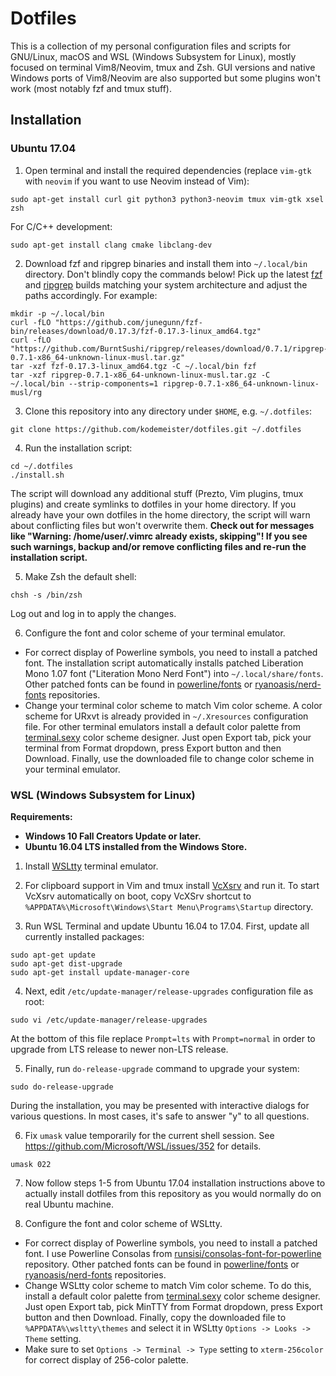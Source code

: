 # Dotfiles

This is a collection of my personal configuration files and scripts for GNU/Linux, macOS and WSL (Windows Subsystem for Linux), mostly focused on terminal Vim8/Neovim, tmux and Zsh. GUI versions and native Windows ports of Vim8/Neovim are also supported but some plugins won't work (most notably fzf and tmux stuff).

## Installation

### Ubuntu 17.04

1. Open terminal and install the required dependencies (replace `vim-gtk` with `neovim` if you want to use Neovim instead of Vim):
```
sudo apt-get install curl git python3 python3-neovim tmux vim-gtk xsel zsh
```
For C/C++ development:
```
sudo apt-get install clang cmake libclang-dev
```

2. Download fzf and ripgrep binaries and install them into `~/.local/bin` directory. Don't blindly copy the commands below! Pick up the latest [fzf](https://github.com/junegunn/fzf-bin/releases) and [ripgrep](https://github.com/BurntSushi/ripgrep/releases) builds matching your system architecture and adjust the paths accordingly. For example:
```
mkdir -p ~/.local/bin
curl -fLO "https://github.com/junegunn/fzf-bin/releases/download/0.17.3/fzf-0.17.3-linux_amd64.tgz"
curl -fLO "https://github.com/BurntSushi/ripgrep/releases/download/0.7.1/ripgrep-0.7.1-x86_64-unknown-linux-musl.tar.gz"
tar -xzf fzf-0.17.3-linux_amd64.tgz -C ~/.local/bin fzf
tar -xzf ripgrep-0.7.1-x86_64-unknown-linux-musl.tar.gz -C ~/.local/bin --strip-components=1 ripgrep-0.7.1-x86_64-unknown-linux-musl/rg
```

3. Clone this repository into any directory under `$HOME`, e.g. `~/.dotfiles`:
```
git clone https://github.com/kodemeister/dotfiles.git ~/.dotfiles
```

4. Run the installation script:
```
cd ~/.dotfiles
./install.sh
```
The script will download any additional stuff (Prezto, Vim plugins, tmux plugins) and create symlinks to dotfiles in your home directory. If you already have your own dotfiles in the home directory, the script will warn about conflicting files but won't overwrite them. **Check out for messages like "Warning: /home/user/.vimrc already exists, skipping"! If you see such warnings, backup and/or remove conflicting files and re-run the installation script.**

5. Make Zsh the default shell:
```
chsh -s /bin/zsh
```
Log out and log in to apply the changes.

6. Configure the font and color scheme of your terminal emulator.
* For correct display of Powerline symbols, you need to install a patched font. The installation script automatically installs patched Liberation Mono 1.07 font ("Literation Mono Nerd Font") into `~/.local/share/fonts`. Other patched fonts can be found in [powerline/fonts](https://github.com/powerline/fonts) or [ryanoasis/nerd-fonts](https://github.com/ryanoasis/nerd-fonts) repositories.
* Change your terminal color scheme to match Vim color scheme. A color scheme for URxvt is already provided in `~/.Xresources` configuration file. For other terminal emulators install a default color palette from [terminal.sexy](http://terminal.sexy) color scheme designer. Just open Export tab, pick your terminal from Format dropdown, press Export button and then Download. Finally, use the downloaded file to change color scheme in your terminal emulator.

### WSL (Windows Subsystem for Linux)

**Requirements:**
* **Windows 10 Fall Creators Update or later.**
* **Ubuntu 16.04 LTS installed from the Windows Store.**

1. Install [WSLtty](https://github.com/mintty/wsltty/releases) terminal emulator.

2. For clipboard support in Vim and tmux install [VcXsrv](https://sourceforge.net/projects/vcxsrv) and run it. To start VcXsrv automatically on boot, copy VcXSrv shortcut to `%APPDATA%\Microsoft\Windows\Start Menu\Programs\Startup` directory.

3. Run WSL Terminal and update Ubuntu 16.04 to 17.04. First, update all currently installed packages:
```
sudo apt-get update
sudo apt-get dist-upgrade
sudo apt-get install update-manager-core
```

4. Next, edit `/etc/update-manager/release-upgrades` configuration file as root:
```
sudo vi /etc/update-manager/release-upgrades
```
At the bottom of this file replace `Prompt=lts` with `Prompt=normal` in order to upgrade from LTS release to newer non-LTS release.

5. Finally, run `do-release-upgrade` command to upgrade your system:
```
sudo do-release-upgrade
```
During the installation, you may be presented with interactive dialogs for various questions. In most cases, it's safe to answer "y" to all questions.

6. Fix `umask` value temporarily for the current shell session. See https://github.com/Microsoft/WSL/issues/352 for details.
```
umask 022
```

7. Now follow steps 1-5 from Ubuntu 17.04 installation instructions above to actually install dotfiles from this repository as you would normally do on real Ubuntu machine.

8. Configure the font and color scheme of WSLtty.
* For correct display of Powerline symbols, you need to install a patched font. I use Powerline Consolas from [runsisi/consolas-font-for-powerline](https://github.com/runsisi/consolas-font-for-powerline) repository. Other patched fonts can be found in [powerline/fonts](https://github.com/powerline/fonts) or [ryanoasis/nerd-fonts](https://github.com/ryanoasis/nerd-fonts) repositories.
* Change WSLtty color scheme to match Vim color scheme. To do this, install a default color palette from [terminal.sexy](http://terminal.sexy) color scheme designer. Just open Export tab, pick MinTTY from Format dropdown, press Export button and then Download. Finally, copy the downloaded file to `%APPDATA%\wsltty\themes` and select it in WSLtty `Options -> Looks -> Theme` setting.
* Make sure to set `Options -> Terminal -> Type` setting to `xterm-256color` for correct display of 256-color palette.
